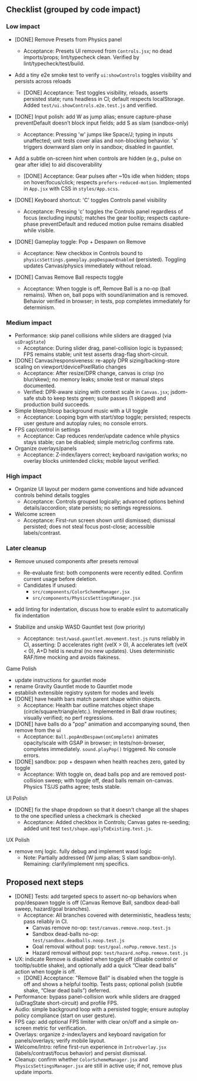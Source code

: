 ## Checklist (grouped by code impact)

### Low impact

- [DONE] Remove Presets from Physics panel
  - Acceptance: Presets UI removed from `Controls.jsx`; no dead imports/props; lint/typecheck clean. Verified by lint/typecheck/test/build.
- Add a tiny e2e smoke test to verify `ui:showControls` toggles visibility and persists across reloads
  - [DONE] Acceptance: Test toggles visibility, reloads, asserts persisted state; runs headless in CI; default respects localStorage. Added `test/ui.showControls.e2e.test.js` and verified.
- [DONE] Input polish: add W as jump alias; ensure capture-phase preventDefault doesn’t block input fields; add S as slam (sandbox-only)
  - Acceptance: Pressing 'w' jumps like Space/J; typing in inputs unaffected; unit tests cover alias and non-blocking behavior. 's' triggers downward slam only in sandbox; disabled in gauntlet.
- Add a subtle on-screen hint when controls are hidden (e.g., pulse on gear after idle) to aid discoverability

  - [DONE] Acceptance: Gear pulses after ~10s idle when hidden; stops on hover/focus/click; respects `prefers-reduced-motion`. Implemented in `App.jsx` with CSS in `styles/App.scss`.

- [DONE] Keyboard shortcut: 'C' toggles Controls panel visibility

  - Acceptance: Pressing 'c' toggles the Controls panel regardless of focus (excluding inputs); matches the gear tooltip; respects capture-phase preventDefault and reduced motion pulse remains disabled while visible.

- [DONE] Gameplay toggle: Pop + Despawn on Remove
  - Acceptance: New checkbox in Controls bound to `physicsSettings.gameplay.popDespawnEnabled` (persisted). Toggling updates Canvas/physics immediately without reload.
- [DONE] Canvas Remove Ball respects toggle
  - Acceptance: When toggle is off, Remove Ball is a no-op (ball remains). When on, ball pops with sound/animation and is removed. Behavior verified in browser; in tests, pop completes immediately for determinism.

### Medium impact

- Performance: skip panel collisions while sliders are dragged (via `uiDragState`)
  - Acceptance: During slider drag, panel-collision logic is bypassed; FPS remains stable; unit test asserts drag-flag short-circuit.
- [DONE] Canvas/responsiveness: re-apply DPR sizing/backing-store scaling on viewport/devicePixelRatio changes
  - Acceptance: After resize/DPR change, canvas is crisp (no blur/skew); no memory leaks; smoke test or manual steps documented.
  - Verified: DPR-aware sizing with context scale in `Canvas.jsx`; jsdom-safe stub to keep tests green; suite passes (1 skipped) and production build succeeds.
- Simple bleep/bloop background music with a UI toggle
  - Acceptance: Looping bgm with start/stop toggle; persisted; respects user gesture and autoplay rules; no console errors.
- FPS cap/control in settings
  - Acceptance: Cap reduces render/update cadence while physics stays stable; can be disabled; simple metric/log confirms rate.
- Organize overlays/panels
  - Acceptance: Z-index/layers correct; keyboard navigation works; no overlay blocks unintended clicks; mobile layout verified.

### High impact

- Organize UI layout per modern game conventions and hide advanced controls behind details toggles
  - Acceptance: Controls grouped logically; advanced options behind details/accordion; state persists; no settings regressions.
- Welcome screen
  - Acceptance: First-run screen shown until dismissed; dismissal persisted; does not steal focus post-close; accessible labels/contrast.

### Later cleanup

- Remove unused components after presets removal
  - Re-evaluate first: both components were recently edited. Confirm current usage before deletion.
  - Candidates if unused:
    - `src/components/ColorSchemeManager.jsx`
    - `src/components/PhysicsSettingsManager.jsx`
- add linting for indentation, discuss how to enable eslint to automatically fix indentation

- Stabilize and unskip WASD Gauntlet test (low priority)
  - Acceptance: `test/wasd.gauntlet.movement.test.js` runs reliably in CI, asserting: D accelerates right (velX > 0), A accelerates left (velX < 0), A+D held is neutral (no new updates). Uses deterministic RAF/time mocking and avoids flakiness.

Game Polish

- update instructions for gauntlet mode
- rename Gravity Gauntlet mode to Gauntlet mode
- establish extensible registry system for modes and levels
- [DONE] have health bars match parent shape within objects.
  - Acceptance: Health bar outline matches object shape (circle/square/triangle/etc.). Implemented in Ball draw routines; visually verified; no perf regressions.
- [DONE] have balls do a "pop" animation and accompanying sound, then remove from the ui
  - Acceptance: `Ball.popAndDespawn(onComplete)` animates opacity/scale with GSAP in browser; in tests/non-browser, completes immediately. `sound.playPop()` triggered. No console errors.
- [DONE] sandbox: pop + despawn when health reaches zero, gated by toggle
  - Acceptance: With toggle on, dead balls pop and are removed post-collision sweep; with toggle off, dead balls remain on-canvas. Physics TS/JS paths agree; tests stable.

UI Polish

- [DONE] fix the shape dropdown so that it doesn't change all the shapes to the one specified unless a checkmark is checked
  - Acceptance: Added checkbox in Controls; Canvas gates re-seeding; added unit test `test/shape.applyToExisting.test.js`.

UX Polish

- remove nmj logic. fully debug and implement wasd logic
  - Note: Partially addressed (W jump alias; S slam sandbox-only). Remaining: clarify/implement nmj specifics.

## Proposed next steps

- [DONE] Tests: add targeted specs to assert no-op behaviors when pop/despawn toggle is off (Canvas Remove Ball, sandbox dead-ball sweep, hazard/goal branches).
  - Acceptance: All branches covered with deterministic, headless tests; pass reliably in CI.
    - Canvas remove no-op: `test/canvas.remove.noop.test.js`
    - Sandbox dead-balls no-op: `test/sandbox.deadballs.noop.test.js`
    - Goal removal without pop: `test/goal.noPop.remove.test.js`
    - Hazard removal without pop: `test/hazard.noPop.remove.test.js`
- UX: indicate Remove is disabled when toggle off (disable control or tooltip/subtle shake), and optionally add a quick “Clear dead balls” action when toggle is off.
  - [DONE] Acceptance: "Remove Ball" is disabled when the toggle is off and shows a helpful tooltip. Tests pass; optional polish (subtle shake, “Clear dead balls”) deferred.
- Performance: bypass panel-collision work while sliders are dragged (uiDragState short-circuit) and profile FPS.
- Audio: simple background loop with a persisted toggle; ensure autoplay policy compliance (start on user gesture).
- FPS cap: add optional FPS limiter with clear on/off and a simple on-screen metric for verification.
- Overlays: organize z-index/layers and keyboard navigation for panels/overlays; verify mobile layout.
- Welcome/Intro: refine first-run experience in `IntroOverlay.jsx` (labels/contrast/focus behavior) and persist dismissal.
- Cleanup: confirm whether `ColorSchemeManager.jsx` and `PhysicsSettingsManager.jsx` are still in active use; if not, remove plus update imports.
